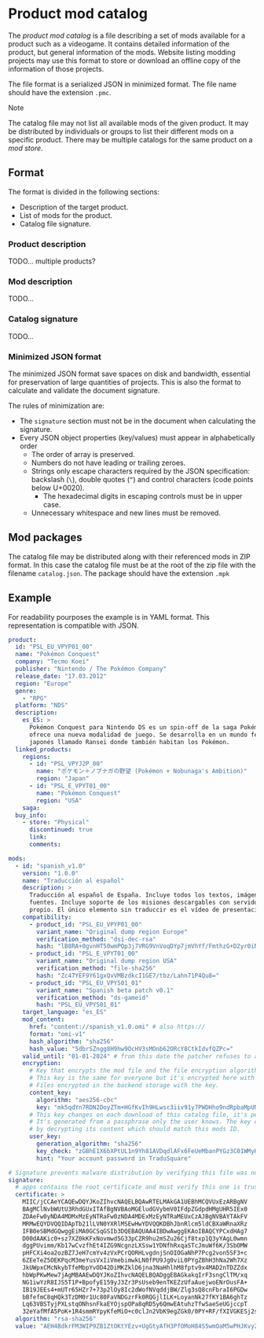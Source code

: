 # Product mod catalog

The _product mod catalog_ is a file describing a set of mods available for a
product such as a videogame. It contains detailed information of the product,
but general information of the mods. Website listing modding projects may use
this format to store or download an offline copy of the information of those
projects.

The file format is a serialized JSON in minimized format. The file name should
have the extension `.pmc`.

> [!NOTE]  
> The catalog file may not list all available mods of the given product. It may
> be distributed by individuals or groups to list their different mods on a
> specific product. There may be multiple catalogs for the same product on a
> _mod store_.

## Format

The format is divided in the following sections:

- Description of the target product.
- List of mods for the product.
- Catalog file signature.

### Product description

TODO... multiple products?

### Mod description

TODO...

### Catalog signature

TODO...

### Minimized JSON format

The minimized JSON format save spaces on disk and bandwidth, essential for
preservation of large quantities of projects. This is also the format to
calculate and validate the document signature.

The rules of minimization are:

- The `signature` section must not be in the document when calculating the
  signature.
- Every JSON object properties (key/values) must appear in alphabetically order
  - The order of array is preserved.
  - Numbers do not have leading or trailing zeroes.
  - Strings only escape characters required by the JSON specification: backslash
    (`\`), double quotes (`“`) and control characters (code points below
    U+0020).
    - The hexadecimal digits in escaping controls must be in upper case.
  - Unnecessary whitespace and new lines must be removed.

## Mod packages

The catalog file may be distributed along with their referenced mods in ZIP
format. In this case the catalog file must be at the root of the zip file with
the filename `catalog.json`. The package should have the extension `.mpk`

## Example

For readability pourposes the example is in YAML format. This representation is
compatible with JSON.

```yaml
product:
  id: "PSL_EU_VPYP01_00"
  name: "Pokémon Conquest"
  company: "Tecmo Koei"
  publisher: "Nintendo / The Pokémon Company"
  release_date: "17.03.2012"
  region: "Europe"
  genre:
    - "RPG"
  platform: "NDS"
  description:
    es_ES: >
      Pokémon Conquest para Nintendo DS es un spin-off de la saga Pokémon que
      ofrece una nueva modalidad de juego. Se desarrolla en un mundo feudal
      japonés llamado Ransei donde también habitan los Pokémon.
  linked_products:
    regions:
      - id: "PSL_VPYJ2P_00"
        name: "ポケモン＋ノブナガの野望 (Pokémon + Nobunaga's Ambition)"
        region: "Japan"
      - id: "PSL_E_VPYT01_00"
        name: "Pokémon Conquest"
        region: "USA"
    saga:
  buy_info:
    - store: "Physical"
      discontinued: true
      link:
      comments:

mods:
  - id: "spanish_v1.0"
    version: "1.0.0"
    name: "Traducción al español"
    description: >
      Traducción al español de España. Incluye todos los textos, imágenes y
      fuentes. Incluye soporte de los misiones descargables con servidor WFC
      propio. El único elemento sin traduccir es el vídeo de presentación.
    compatibility:
      - product_id: "PSL_EU_VPYP01_00"
        variant_name: "Original dump region Europe"
        verification_method: "dsi-dec-rsa"
        hash: "lB8RA+0gvnHT50wmPQp3j7VRG9VnVoqDYp7jmVhYf/FmthzG+D2yr0iNcob1FHenKqWyTcKAOAJgDjDN8dBg1flvZW8M5ovG6c49/Yuqsepd1qaNvxOm1LuAgWsj4WqG7XuPGx5h6MPRFp01nIr4Ko7Y5utWO/HVtTu4R6E/DCo="
      - product_id: "PSL_E_VPYT01_00"
        variant_name: "Original dump region USA"
        verification_method: "file-sha256"
        hash: "Zc47YEF9Y61gxQvVMBzdkcI1GE7/tbz/Lahn71P4Qu8="
      - product_id: "PSL_EU_VPYS01_01"
        variant_name: "Spanish beta patch v0.1"
        verification_method: "ds-gameid"
        hash: "PSL_EU_VPYS01_01"
    target_language: "es_ES"
    mod_content:
      href: "content://spanish_v1.0.omi" # also https://
      format: "omi-v1"
      hash_algorithm: "sha256"
      hash_value: "5dbrSZngg8H9hw9OcHV3sMOnb62ORcY8CtkIdvfQZPc="
    valid_until: "01-01-2024" # from this date the patcher refuses to apply it. Used for betas / prevent leaks.
    encryption:
      # Key that encrypts the mod file and the file encryption algorithm.
      # This key is the same for everyone but it's encrypted here with the user-key
      # Files encrypted in the backend storage with the key.
      content_key:
        algorithm: "aes256-cbc"
        key: "mk5qdYn7RDN2DoyZTm+HGfKvIh9HLwsc3iiv91y7PWDHho9ndRpbaMpUN4gRN2yTK4W6ptJghKqAlqScKOv+VA=="
      # This key changes on each download of this catalog file, it's per user.
      # It's generated from a passphrase only the user knows. The key check verifies the validity of the key,
      # by decrypting its content which should match this mods ID.
      user_key:
        generation_algorithm: "sha256"
        key_check: "zGBhE1X6bXPtUL1n9Yh81AVDqdlAFx6FeUeMbanPYGz3C01WMyHGHniAKZYcZGFA/9B08i+AE23CrROH1nkkwg=="
        hint: "Your account password in TraduSquare"

# Signature prevents malware distribution by verifying this file was not modified and comes from a trusted source
signature:
  # apps contains the root certificate and must verify this one is trusted against the CA
  certificate: >
    MIIC/jCCAeYCAQEwDQYJKoZIhvcNAQELBQAwRTELMAkGA1UEBhMCQVUxEzARBgNV
    BAgMClNvbWUtU3RhdGUxITAfBgNVBAoMGEludGVybmV0IFdpZGdpdHMgUHR5IEx0
    ZDAeFw0yNDA4MDMxMzEyNTRaFw0zNDA4MDExMzEyNTRaMEUxCzAJBgNVBAYTAkFV
    MRMwEQYDVQQIDApTb21lLVN0YXRlMSEwHwYDVQQKDBhJbnRlcm5ldCBXaWRnaXRz
    IFB0eSBMdGQwggEiMA0GCSqGSIb3DQEBAQUAA4IBDwAwggEKAoIBAQCYPCxdHAg7
    D00dAAKic0+sz7XZ0kKFxNovmwd5G33pCZR9hu2mSZu26Cjf8txp1Q3yYAgL0wmn
    dggPUvimm/Kb17wCvzfhEt4IZG9NcgnzLXSsw1YDNfhRxqaSTcJmuWf6K/3SbOMW
    pHFCXi4oa2ozBZ7JeH7cmYv4zVxPCrQORHLvgdnjSnOIOGaNhP7Pcg2von5SF3+c
    6ZEeTeZ5OEKPqcM3meYusVxIiVmebimwkLN0fPU9Jg0viL0PYgZBhH3hNa2Wh7Xz
    JkUWpxCMcNkybTfeMbpYvOD42DiMKZklD6jna3NaHhlhM8fptv9x4MAD2nTDZZdx
    hbWpPKwMew7jAgMBAAEwDQYJKoZIhvcNAQELBQADggEBAGkakqIrF3sngClTM/xq
    NG1iwYzR8IJS5T1P+BpofyE159yJ3Zr3PsUseb9enTKEZzUfaAuejwoENrOusFA+
    IB19JEEs4+mUTr65HZr7+73p2lOy8Ic2dWofNVqddjBW/Zlg3sQ8cnFbraI6PGDw
    bBfefmC8qHQk3TzDM0r1Uc80FaVNDGzrFk0RQGjlILK+LoyanNk27fKY1BA6ghTz
    Lq63VBSTyjPXLstqONhsnFkaEYOjspOPa8qRD5y6QmwEAtuhzTfwSaeSeUGjccpT
    32eYafMfA5PoK+1R4smmRYpyKfeMiO+c0clJn2VbK9egZGk0/0PY+RF/fXIVGKESj2s=
  algorithm: "rsa-sha256"
  value: "AEH4BdkrFM3WIP9ZB1ZtOKtYEzv+UgGtyAfH3PfOMoH84S5wmOaM5wPHJKvyZ7k5ecT27ceQt88hWVN3aIp5M9eKAHZaKP5fXpdSJffry9NGhdv+wk1Mldn0IkoDq9FRbqZqQ2PrGQebDMtxpC8BUZ2tAg6DWGbZhSDP4UKR1hFWRhI+"
```
